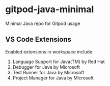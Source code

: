 # gitpod-java-minimal
Minimal Java repo for Gitpod usage

## VS Code Extensions
Enabled extensions in workspace include:

1. Language Support for Java(TM) by Red Hat
2. Debugger for Java by Microsoft
3. Test Runner for Java by Microsoft
4. Project Manager for Java by Microsoft
